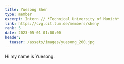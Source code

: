 ```yaml
---
title: Yuesong Shen
type: member
excerpt: Intern // *Technical University of Munich*
link: https://cvg.cit.tum.de/members/sheny
rank: 5
date: 2023-05-01 01:00:00
header:
  teaser: /assets/images/yuesong_200.jpg
---
```


Hi my name is Yuesong.
